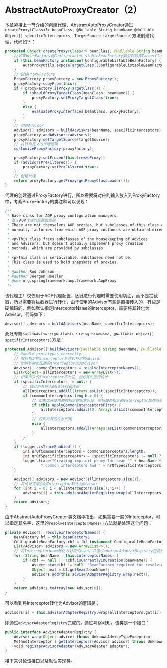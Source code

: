 # AbstractAutoProxyCreator（2）

本章紧接上一节介绍的创建代理，AbstractAutoProxyCreator通过`createProxy(Class<?> beanClass, @Nullable String beanName,@Nullable Object[] specificInterceptors, TargetSource targetSource)`方法创建代理，代码如下：

```java
protected Object createProxy(Class<?> beanClass, @Nullable String beanName,@Nullable Object[] specificInterceptors, TargetSource targetSource) {
    //如果beanFactory是ConfigurableListableBeanFactory类型则暴露TargetClass.
    if (this.beanFactory instanceof ConfigurableListableBeanFactory) {
        AutoProxyUtils.exposeTargetClass((ConfigurableListableBeanFactory) this.beanFactory, beanName, beanClass);
    }
    // 创建ProxyFactory
    ProxyFactory proxyFactory = new ProxyFactory();
    proxyFactory.copyFrom(this);
    if (!proxyFactory.isProxyTargetClass()) {
        if (shouldProxyTargetClass(beanClass, beanName)) {
            proxyFactory.setProxyTargetClass(true);
        }
        else {
            evaluateProxyInterfaces(beanClass, proxyFactory);
        }
    }
    // 构建Advisor
    Advisor[] advisors = buildAdvisors(beanName, specificInterceptors);
    proxyFactory.addAdvisors(advisors);
    proxyFactory.setTargetSource(targetSource);
    // 执行自定义的代理逻辑
    customizeProxyFactory(proxyFactory);

    proxyFactory.setFrozen(this.freezeProxy);
    if (advisorsPreFiltered()) {
        proxyFactory.setPreFiltered(true);
    }
    // 创建代理
    return proxyFactory.getProxy(getProxyClassLoader());
}
```

代理的创建通过ProxyFactory进行，所以需要将对应的输入放入到ProxyFactory中，考察ProxyFactory的类注释可以发现：

```java
/**
 * Base class for AOP proxy configuration managers.
 * 基于AOP代理的配置管理器
 * These are not themselves AOP proxies, but subclasses of this class are
 * normally factories from which AOP proxy instances are obtained directly.
 *
 * <p>This class frees subclasses of the housekeeping of Advices
 * and Advisors, but doesn't actually implement proxy creation
 * methods, which are provided by subclasses.
 *
 * <p>This class is serializable; subclasses need not be.
 * This class is used to hold snapshots of proxies.
 *
 * @author Rod Johnson
 * @author Juergen Hoeller
 * @see org.springframework.aop.framework.AopProxy
 */
```

该代理工厂仅仅用于AOP代理配置，因此进行代理时需要使用切面，而不是拦截器，所以需要将拦截器进行转化，由于使用的Advisor有些是直接传入的，有些是硬编码的，例如默认指定InterceptorName的Interceptor，需要将其转化为Advisor。代码如下：

```java
Advisor[] advisors = buildAdvisors(beanName, specificInterceptors);
```

此处考察`buildAdvisors(@Nullable String beanName, @Nullable Object[] specificInterceptors)`方法：

```java
protected Advisor[] buildAdvisors(@Nullable String beanName, @Nullable Object[] specificInterceptors) {
    // Handle prototypes correctly...
    // 解析指定的interceptor名称到特定的Advisor
    // 即解析静态配置的interceptor成为Advisor
    Advisor[] commonInterceptors = resolveInterceptorNames();
    List<Object> allInterceptors = new ArrayList<>();
    // 如果传入的Interceptor不为空，则将其先进行统计
    if (specificInterceptors != null) {
        // 统计所有传入的Interceptor
        allInterceptors.addAll(Arrays.asList(specificInterceptors));
        if (commonInterceptors.length > 0) {
            // 如果优先使用静态指定的配置包装，则将静态指定的Interceptor放在队列头
            if (this.applyCommonInterceptorsFirst) {
                allInterceptors.addAll(0, Arrays.asList(commonInterceptors));
            }
            // 否则将其放在队列尾
            else {
                allInterceptors.addAll(Arrays.asList(commonInterceptors));
            }
        }
    }
    if (logger.isTraceEnabled()) {
        int nrOfCommonInterceptors = commonInterceptors.length;
        int nrOfSpecificInterceptors = (specificInterceptors != null ? specificInterceptors.length : 0);
        logger.trace("Creating implicit proxy for bean '" + beanName + "' with " + nrOfCommonInterceptors +
                " common interceptors and " + nrOfSpecificInterceptors + " specific interceptors");
    }

    Advisor[] advisors = new Advisor[allInterceptors.size()];
    // 将统计完毕后的Interceptor转化为Advisor
    for (int i = 0; i < allInterceptors.size(); i++) {
        advisors[i] = this.advisorAdapterRegistry.wrap(allInterceptors.get(i));
    }
    return advisors;
}
```

由于AbstractAutoProxyCreator类文档中指出，如果需要一般的Interceptor，可以指定其名字，这里的`resolveInterceptorNames()`方法就是处理这个问题：

```java
private Advisor[] resolveInterceptorNames() {
    BeanFactory bf = this.beanFactory;
    ConfigurableBeanFactory cbf = (bf instanceof ConfigurableBeanFactory ? (ConfigurableBeanFactory) bf : null);
    List<Advisor> advisors = new ArrayList<>();
    // 将InterceptorName转化为对应的bean，并通过advisorAdapterRegistry包装成Advisor。
    for (String beanName : this.interceptorNames) {
        if (cbf == null || !cbf.isCurrentlyInCreation(beanName)) {
            Assert.state(bf != null, "BeanFactory required for resolving interceptor names");
            Object next = bf.getBean(beanName);
            advisors.add(this.advisorAdapterRegistry.wrap(next));
        }
    }
    return advisors.toArray(new Advisor[0]);
}
```

可以看到将Interceptor转化为Advisor的逻辑是：

```java
advisors[i] = this.advisorAdapterRegistry.wrap(allInterceptors.get(i));
```

即通过`advisorAdapterRegistry`完成的。通过考察可知，该类是一个接口：

```java
public interface AdvisorAdapterRegistry {
    Advisor wrap(Object advice) throws UnknownAdviceTypeException;
    MethodInterceptor[] getInterceptors(Advisor advisor) throws UnknownAdviceTypeException;
    void registerAdvisorAdapter(AdvisorAdapter adapter);
}
```

接下来讨论该接口以及默认实现类。
